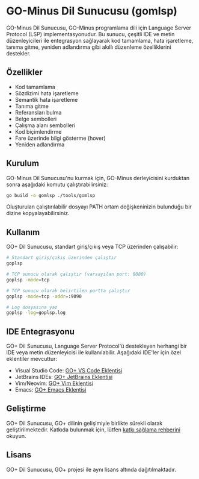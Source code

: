 # GO-Minus Dil Sunucusu (gomlsp)

GO-Minus Dil Sunucusu, GO-Minus programlama dili için Language Server Protocol (LSP) implementasyonudur. Bu sunucu, çeşitli IDE ve metin düzenleyicileri ile entegrasyon sağlayarak kod tamamlama, hata işaretleme, tanıma gitme, yeniden adlandırma gibi akıllı düzenleme özelliklerini destekler.

## Özellikler

- Kod tamamlama
- Sözdizimi hata işaretleme
- Semantik hata işaretleme
- Tanıma gitme
- Referansları bulma
- Belge sembolleri
- Çalışma alanı sembolleri
- Kod biçimlendirme
- Fare üzerinde bilgi gösterme (hover)
- Yeniden adlandırma

## Kurulum

GO-Minus Dil Sunucusu'nu kurmak için, GO-Minus derleyicisini kurduktan sonra aşağıdaki komutu çalıştırabilirsiniz:

```bash
go build -o gomlsp ./tools/gomlsp
```

Oluşturulan çalıştırılabilir dosyayı PATH ortam değişkeninizin bulunduğu bir dizine kopyalayabilirsiniz.

## Kullanım

GO+ Dil Sunucusu, standart giriş/çıkış veya TCP üzerinden çalışabilir:

```bash
# Standart giriş/çıkış üzerinden çalıştır
goplsp

# TCP sunucu olarak çalıştır (varsayılan port: 8080)
goplsp -mode=tcp

# TCP sunucu olarak belirtilen portta çalıştır
goplsp -mode=tcp -addr=:9090

# Log dosyasına yaz
goplsp -log=goplsp.log
```

## IDE Entegrasyonu

GO+ Dil Sunucusu, Language Server Protocol'ü destekleyen herhangi bir IDE veya metin düzenleyicisi ile kullanılabilir. Aşağıdaki IDE'ler için özel eklentiler mevcuttur:

- Visual Studio Code: [GO+ VS Code Eklentisi](../ide/vscode/README.md)
- JetBrains IDEs: [GO+ JetBrains Eklentisi](../ide/jetbrains/README.md)
- Vim/Neovim: [GO+ Vim Eklentisi](../ide/vim/README.md)
- Emacs: [GO+ Emacs Eklentisi](../ide/emacs/README.md)

## Geliştirme

GO+ Dil Sunucusu, GO+ dilinin gelişimiyle birlikte sürekli olarak geliştirilmektedir. Katkıda bulunmak için, lütfen [katkı sağlama rehberini](../../CONTRIBUTING.md) okuyun.

## Lisans

GO+ Dil Sunucusu, GO+ projesi ile aynı lisans altında dağıtılmaktadır.